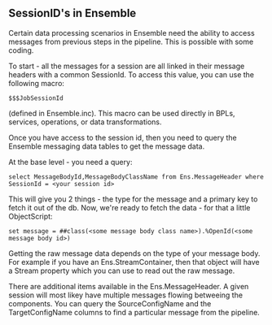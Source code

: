 SessionID's in Ensemble
-----------------------

Certain data processing scenarios in Ensemble need the ability to access messages
from previous steps in the pipeline. This is possible with some coding.

To start - all the messages for a session are all linked in their message headers
with a common SessionId. To access this value, you can use the following macro:

```
$$$JobSessionId
```

(defined in Ensemble.inc). This macro can be used directly in BPLs, services, operations, or
data transformations.

Once you have access to the session id, then you need to query the Ensemble messaging
data tables to get the message data.

At the base level - you need a query:

```
select MessageBodyId,MessageBodyClassName from Ens.MessageHeader where SessionId = <your session id>
```

This will give you 2 things - the type for the message and a primary key to fetch it
out of the db.
Now, we're ready to fetch the data - for that a little ObjectScript:

```
set message = ##class(<some message body class name>).%OpenId(<some message body id>)
```

Getting the raw message data depends on the type of your message body.
For example if you have an Ens.StreamContainer, then that object will have a Stream
property which you can use to read out the raw message.

There are additional items available in the Ens.MessageHeader. A given session will most
likey have multiple messages flowing betweeing the components. You can query the SourceConfigName
and the TargetConfigName columns to find a particular message from the pipeline.



